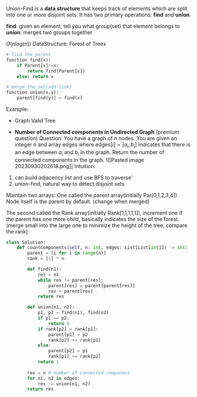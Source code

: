 Union-Find is a **data structure** that keeps track of elements which are split into one or more disjoint sets. It has two primary operations: 
**find** and **union**.

**find**: given an element, tell you what group(set) that element belongs to
**union**: merges two groups together

$O(nlog(n))$
DataStructure:
Forest of Trees

```python
# find the parent
function find(x):
	if Parent[x]!=x:
		return find(Parent[x])
	else: return x

# merge the set(add link)
function union(x,y):
	parent[find(y)] = find(x)
```

Example:
- Graph Valid Tree


- **Number of Connected components in Undirected Graph**
(premium question)
Question:
You have a graph of n nodes. You are given an integer n and array edges where edges$[i] = [a_{i}, b_{i}]$ indicates that there is an edge between $a_{i}$ and $b_{i}$ in the graph. Return the number of connected components in the graph.
![[Pasted image 20230930202618.png]]
Intuition: 
1. can build adjacency list and use BFS to traverse'
2. union-find, natural way to detect disjoint sets

Maintain two arrays:
One called the parent array(initially Par[0,1,2,3,4]). Node itself is the parent by default. (change when merged)

The second called the Rank array(initially Rank[1,1,1,1,1]), increment one if the parent has one more child, basically indicates the size of the forest.(merge small into the large one to minimize the height of the tree, compare the rank)

```python
class Solution:
	def countComponents(self, n: int, edges: List[List[int]]) -> int:
		parent = [i for i in range(n)]
		rank = [1] * n

		def find(n1):
			res = n1
			while res != parent[res]:
				parent[res] = parent[parent[res]]
				res = parent[res]
			return res

		def union(n1, n2):
			p1, p2 = find(n1), find(n2)
			if p1 == p2:
				return 0
			if rank[p2] > rank[p1]:
				parent[p1] = p2
				rank[p2] += rank[p1]
			else:
				parent[p2] = p1
				rank[p1] += rank[p2]
			return 1
		
		res = n # number of connected component
		for n1, n2 in edges:
			res -= union(n1, n2)
		return res
```